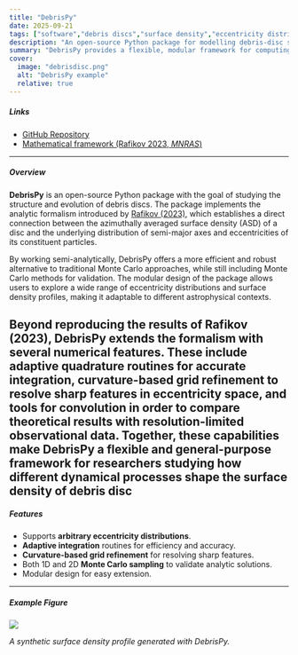 ```yaml
---
title: "DebrisPy"
date: 2025-09-21
tags: ["software","debris discs","surface density","eccentricity distributions"]
description: "An open-source Python package for modelling debris-disc surface density profiles using semi-analytic methods."
summary: "DebrisPy provides a flexible, modular framework for computing azimuthally averaged surface density (ASD) profiles in debris discs, building on the semi-analytical formalism of Rafikov (2023). It supports arbitrary eccentricity distributions, adaptive integration, and Monte Carlo sampling, making it a useful tool for researchers exploring disc structure and evolution."
cover:
  image: "debrisdisc.png"     
  alt: "DebrisPy example"
  relative: true
---
```


##### Links

+ [GitHub Repository](https://github.com/DenizAkansoy/DebrisPy)  
+ [Mathematical framework (Rafikov 2023, *MNRAS*)](https://academic.oup.com/mnras/article/519/4/5607/6845736)  

---

##### Overview

**DebrisPy** is an open-source Python package with the goal of studying the structure and evolution of debris discs. The package implements the analytic formalism introduced by [Rafikov (2023)](https://academic.oup.com/mnras/article/519/4/5607/6845736), which establishes a direct connection between the azimuthally averaged surface density (ASD) of a disc and the underlying distribution of semi-major axes and eccentricities of its constituent particles.  

By working semi-analytically, DebrisPy offers a more efficient and robust alternative to traditional Monte Carlo approaches, while still including Monte Carlo methods for validation. The modular design of the package allows users to explore a wide range of eccentricity distributions and surface density profiles, making it adaptable to different astrophysical contexts.

Beyond reproducing the results of Rafikov (2023), DebrisPy extends the formalism with several numerical features. These include adaptive quadrature routines for accurate integration, curvature-based grid refinement to resolve sharp features in eccentricity space, and tools for convolution in order to compare theoretical results with resolution-limited observational data. Together, these capabilities make DebrisPy a flexible and general-purpose framework for researchers studying how different dynamical processes shape the surface density of debris disc
---

##### Features

- Supports **arbitrary eccentricity distributions**.
- **Adaptive integration** routines for efficiency and accuracy.  
- **Curvature-based grid refinement** for resolving sharp features.  
- Both 1D and 2D **Monte Carlo sampling** to validate analytic solutions.  
- Modular design for easy extension.  

---

##### Example Figure

![](debrispy.png)  

*A synthetic surface density profile generated with DebrisPy.*  
